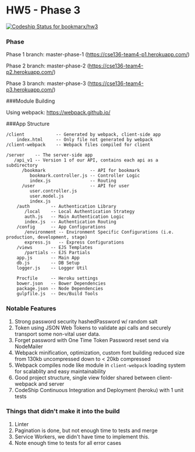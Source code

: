 # HW5 - Phase 3

[ ![Codeship Status for bookmarx/hw3](https://codeship.com/projects/30b9c5e0-029a-0134-086d-663251dd2b3e/status?branch=master)](https://codeship.com/projects/153629)

### Phase

Phase 1 branch: master-phase-1 (https://cse136-team4-p1.herokuapp.com/)

Phase 2 branch: master-phase-2 (https://cse136-team4-p2.herokuapp.com/)

Phase 3 branch: master-phase-3 (https://cse136-team4-p3.herokuapp.com/)

###Module Building

Using webpack: https://webpack.github.io/

###App Structure
```
/client            -- Generated by webpack, client-side app
    index.html     -- Only file not generated by webpack
/client-webpack    -- Webpack files compiled for client

/server    -- The server-side app
   /api_v1 -- Version 1 of our API, contains each api as a subdirectory
      /bookmark                 -- API for bookmark
         bookmark.controller.js -- Controller Logic
         index.js               -- Routing
      /user                     -- API for user
         user.controller.js
         user.model.js
         index.js
    /auth        -- Authentication Library
       /local    -- Local Authentication Strategy
       auth.js   -- Main Authentication Logic
       index.js  -- Authentication Routing
    /config      -- App Configurations
       /environment -- Environment Specific Configurations (i.e. production, development, stage)
       express.js   -- Express Configurations
    /views       -- EJS Templates
       /partials -- EJS Partials
    app.js       -- Main App
    db.js        -- DB Setup
    logger.js    -- Logger Util

    Procfile     -- Heroku settings
    bower.json   -- Bower Dependencies
    package.json -- Node Dependencies
    gulpfile.js  -- Dev/Build Tools

```

### Notable Features

1. Strong password security hashedPassword w/ random salt
1. Token using JSON Web Tokens to validate api calls and securely transport some non-vital user data.
1. Forget password with One Time Token Password reset send via NodeMailer
1. Webpack minification, optimization, custom font building reduced size from 130kb uncompressed down to < 20kb compressed
1. Webpack compiles node like module in `client-webpack` loading system for scalablity and easy maintainability
1. Good project structure, single view folder shared between client-webpack and server
1. CodeShip Continuous Integration and Deployment (heroku) with 1 unit tests

### Things that didn't make it into the build

1. Linter
1. Pagination is done, but not enough time to tests and merge
1. Service Workers, we didn't have time to implement this.
1. Note enough time to tests for all error cases
